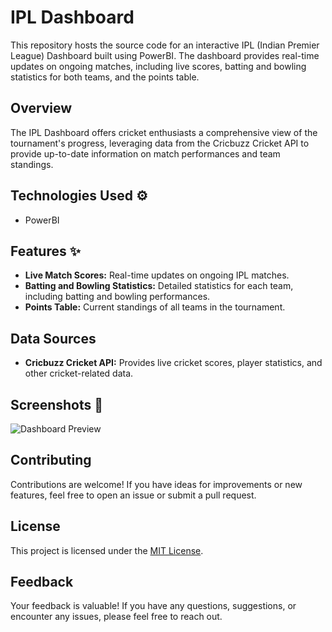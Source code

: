
# IPL Dashboard

This repository hosts the source code for an interactive IPL (Indian Premier League) Dashboard built using PowerBI. The dashboard provides real-time updates on ongoing matches, including live scores, batting and bowling statistics for both teams, and the points table. 

## Overview
The IPL Dashboard offers cricket enthusiasts a comprehensive view of the tournament's progress, leveraging data from the Cricbuzz Cricket API to provide up-to-date information on match performances and team standings.

## Technologies Used ⚙
- PowerBI

## Features ✨
- **Live Match Scores:** Real-time updates on ongoing IPL matches.
- **Batting and Bowling Statistics:** Detailed statistics for each team, including batting and bowling performances.
- **Points Table:** Current standings of all teams in the tournament.

## Data Sources
- **Cricbuzz Cricket API:** Provides live cricket scores, player statistics, and other cricket-related data.

## Screenshots 📸
![Dashboard Preview](screenshots/dashboard.png)

## Contributing
Contributions are welcome! If you have ideas for improvements or new features, feel free to open an issue or submit a pull request.

## License
This project is licensed under the [MIT License](LICENSE).

## Feedback
Your feedback is valuable! If you have any questions, suggestions, or encounter any issues, please feel free to reach out.
